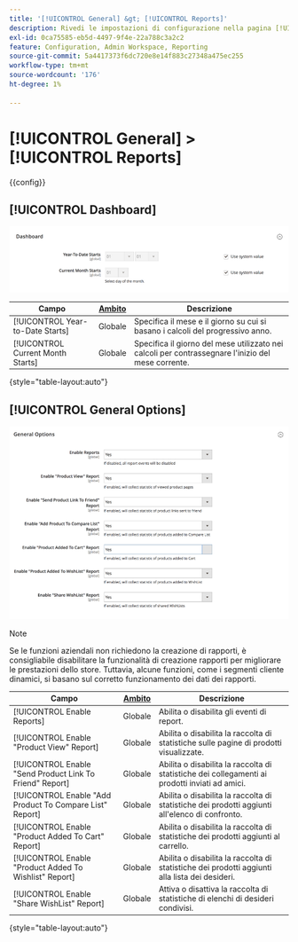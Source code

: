 ```yaml
---
title: '[!UICONTROL General] &gt; [!UICONTROL Reports]'
description: Rivedi le impostazioni di configurazione nella pagina [!UICONTROL General] &gt; [!UICONTROL Reports] dell'amministratore di Commerce.
exl-id: 0ca75585-eb5d-4497-9f4e-22a788c3a2c2
feature: Configuration, Admin Workspace, Reporting
source-git-commit: 5a4417373f6dc720e8e14f883c27348a475ec255
workflow-type: tm+mt
source-wordcount: '176'
ht-degree: 1%

---
```


# [!UICONTROL General] > [!UICONTROL Reports]

{{config}}

## [!UICONTROL Dashboard]

![Dashboard](./assets/reports-dashboard.png)<!-- zoom -->

<!-- [Dashboard](https://experienceleague.adobe.com/en/docs/commerce-admin/start/admin/tools/admin-dashboard) -->

| Campo | [Ambito](../../getting-started/websites-stores-views.md#scope-settings) | Descrizione |
|--- |--- |--- |
| [!UICONTROL Year-to-Date Starts] | Globale | Specifica il mese e il giorno su cui si basano i calcoli del progressivo anno. |
| [!UICONTROL Current Month Starts] | Globale | Specifica il giorno del mese utilizzato nei calcoli per contrassegnare l&#39;inizio del mese corrente. |

{style="table-layout:auto"}

## [!UICONTROL General Options]

![Opzioni generali](./assets/reports-general-options.png)<!-- zoom -->

>[!NOTE]
>
>Se le funzioni aziendali non richiedono la creazione di rapporti, è consigliabile disabilitare la funzionalità di creazione rapporti per migliorare le prestazioni dello store. Tuttavia, alcune funzioni, come i segmenti cliente dinamici, si basano sul corretto funzionamento dei dati dei rapporti.

| Campo | [Ambito](../../getting-started/websites-stores-views.md#scope-settings) | Descrizione |
|--- |--- |--- |
| [!UICONTROL Enable Reports] | Globale | Abilita o disabilita gli eventi di report. |
| [!UICONTROL Enable "Product View" Report] | Globale | Abilita o disabilita la raccolta di statistiche sulle pagine di prodotti visualizzate. |
| [!UICONTROL Enable "Send Product Link To Friend" Report] | Globale | Abilita o disabilita la raccolta di statistiche dei collegamenti ai prodotti inviati ad amici. |
| [!UICONTROL Enable "Add Product To Compare List" Report] | Globale | Abilita o disabilita la raccolta di statistiche dei prodotti aggiunti all&#39;elenco di confronto. |
| [!UICONTROL Enable "Product Added To Cart" Report] | Globale | Abilita o disabilita la raccolta di statistiche dei prodotti aggiunti al carrello. |
| [!UICONTROL Enable "Product Added To Wishlist" Report] | Globale | Abilita o disabilita la raccolta di statistiche dei prodotti aggiunti alla lista dei desideri. |
| [!UICONTROL Enable "Share WishList" Report] | Globale | Attiva o disattiva la raccolta di statistiche di elenchi di desideri condivisi. |

{style="table-layout:auto"}
